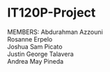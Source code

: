 # IT120P-Project
 
 MEMBERS:  Abdurahman Azzouni <br>
           Rosanne Erpelo <br>
           Joshua Sam Picato <br>
           Justin George Talavera <br>
           Andrea May Pineda <br>
